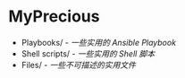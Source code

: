 # MyPrecious

- Playbooks/ - *一些实用的 Ansible Playbook*
- Shell scripts/ - *一些实用的 Shell 脚本*
- Files/ - *一些不可描述的实用文件*